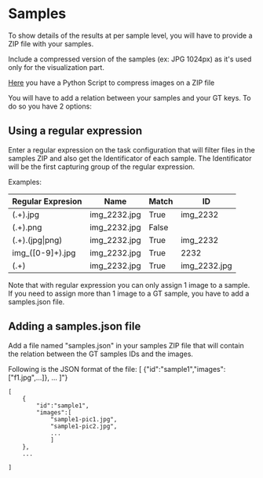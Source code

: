 # Samples
To show details of the results at per sample level, you will have to provide a ZIP file with your samples.

Include a compressed version of the samples (ex: JPG 1024px) as it's used only for the visualization part.

[Here](./compression.py) you have a Python Script to compress images on a ZIP file

You will have to add a relation between your samples and your GT keys.
To do so you have 2 options:

## Using a regular expression
Enter a regular expression on the task configuration that will filter files in the samples ZIP and also get the Identificator of each sample.
The Identificator will be the first capturing group of the regular expression.

Examples:

| Regular Expresion | Name | Match | ID |
| --- | --- | --- | --- |
| (.+).jpg | img_2232.jpg | True | img_2232 |
| (.+).png | img_2232.jpg | False |  |
| (.+).(jpg\|png) | img_2232.jpg | True | img_2232 |
| img_([0-9]+).jpg | img_2232.jpg | True | 2232 |
| (.+) | img_2232.jpg | True | img_2232.jpg |


Note that with regular expression you can only assign 1 image to a sample. If you need to assign more than 1 image to a GT sample, you have to add a samples.json file.


## Adding a samples.json file
Add a file named "samples.json" in your samples ZIP file that will contain the relation between the GT samples IDs and the images.

Following is the JSON format of the file: [ {\"id\":\"sample1\",\"images\":[\"f1.jpg\",...]}, ... ]"}


```
[ 
    {
        "id":"sample1",
        "images":[ 
            "sample1-pic1.jpg",
            "sample1-pic2.jpg",
            ...
            ]
    },
    ...

]
```
